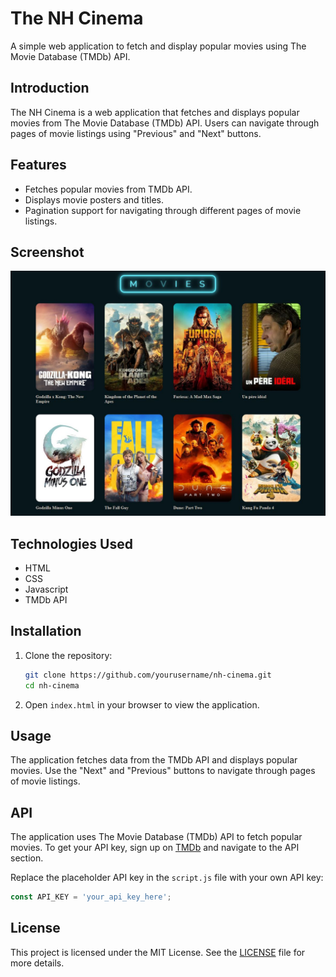 # The NH Cinema

A simple web application to fetch and display popular movies using The Movie Database (TMDb) API.


## Introduction

The NH Cinema is a web application that fetches and displays popular movies from The Movie Database (TMDb) API. Users can navigate through pages of movie listings using "Previous" and "Next" buttons.

## Features

- Fetches popular movies from TMDb API.
- Displays movie posters and titles.
- Pagination support for navigating through different pages of movie listings.

## Screenshot

![image](https://github.com/nharjes/the_NH_Cinema/blob/main/screenshot.JPG)
 
## Technologies Used
- HTML
- CSS
- Javascript
- TMDb API


## Installation

1. Clone the repository:

    ```sh
    git clone https://github.com/yourusername/nh-cinema.git
    cd nh-cinema
    ```

2. Open `index.html` in your browser to view the application.

## Usage

The application fetches data from the TMDb API and displays popular movies. Use the "Next" and "Previous" buttons to navigate through pages of movie listings.

## API

The application uses The Movie Database (TMDb) API to fetch popular movies. To get your API key, sign up on [TMDb](https://www.themoviedb.org/) and navigate to the API section.

Replace the placeholder API key in the `script.js` file with your own API key:

```javascript
const API_KEY = 'your_api_key_here';
 ```
 ## License 
  This project is licensed under the MIT License. See the [LICENSE](LICENSE) file for more details.

